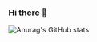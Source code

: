 ### Hi there 👋



<!--
**sajjadgol/sajjadgol** is a ✨ _special_ ✨ repository because its `README.md` (this file) appears on your GitHub profile.

Here are some ideas to get you started:

- 🔭 I’m currently working on ...
- 🌱 I’m currently learning ...
- 👯 I’m looking to collaborate on ...
- 🤔 I’m looking for help with ...
- 💬 Ask me about ...
- 📫 How to reach me: ...
- 😄 Pronouns: ...
- ⚡ Fun fact: ...
-->

![Anurag's GitHub stats](https://github-readme-stats.vercel.app/api?username=sajjadgol&show_icons=true&theme=algolia)

<!--
[![Top Langs](https://github-readme-stats.vercel.app/api/top-langs/?username=sajjadgol&layout=compact)](https://github.com/anuraghazra/github-readme-stats)
-->

